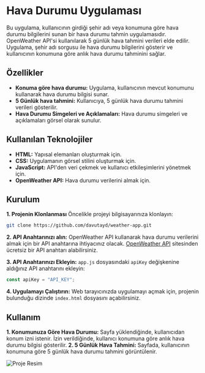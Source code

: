 # Hava Durumu Uygulaması

Bu uygulama, kullanıcının girdiği şehir adı veya konumuna göre hava durumu bilgilerini sunan bir hava durumu tahmin uygulamasıdır. OpenWeather API'si kullanılarak 5 günlük hava tahmini verileri elde edilir. Uygulama, şehir adı sorgusu ile hava durumu bilgilerini gösterir ve kullanıcının konumuna göre anlık hava durumu tahminini sağlar.

## Özellikler

- **Konuma göre hava durumu:** Uygulama, kullanıcının mevcut konumunu kullanarak hava durumu bilgisi sunar.
- **5 Günlük hava tahmini:** Kullanıcıya, 5 günlük hava durumu tahmini verileri gösterilir.
- **Hava Durumu Simgeleri ve Açıklamaları:** Hava durumu simgeleri ve açıklamaları görsel olarak sunulur.

## Kullanılan Teknolojiler

- **HTML:** Yapısal elemanları oluşturmak için.
- **CSS:** Uygulamanın görsel stilini oluşturmak için.
- **JavaScript:** API'den veri çekmek ve kullanıcı etkileşimlerini yönetmek için.
- **OpenWeather API:** Hava durumu verilerini almak için.

## Kurulum

**1. Projenin Klonlanması**
Öncelikle projeyi bilgisayarınıza klonlayın:

```bash
git clone https://github.com/davutayd/weather-app.git
```

**2. API Anahtarınızı alın:**
OpenWeather API kullanarak hava durumu verilerini almak için bir API anahtarına ihtiyacınız olacak. [OpenWeather API](https://openweathermap.org/api) sitesinden ücretsiz bir API anahtarı alabilirsiniz.

**3. API Anahtarınızı Ekleyin:**
`app.js` dosyasındaki `apiKey` değişkenine aldığınız API anahtarını ekleyin:

```javascript
const apiKey = "API_KEY";
```

**4. Uygulamayı Çalıştırın:**
Web tarayıcınızda uygulamayı açmak için, projenin bulunduğu dizinde `index.html` dosyasını açabilirsiniz.

## Kullanım

**1. Konumunuza Göre Hava Durumu:** Sayfa yüklendiğinde, kullanıcıdan konum izni istenir. İzin verildiğinde, kullanıcı konumuna göre anlık hava durumu bilgisi gösterilir.
**2. 5 Günlük Hava Tahmini:** Sayfada, kullanıcının konumuna göre 5 günlük hava durumu tahmini görüntülenir.

![Proje Resim](https://imgur.com/a/8ylbMbw)
